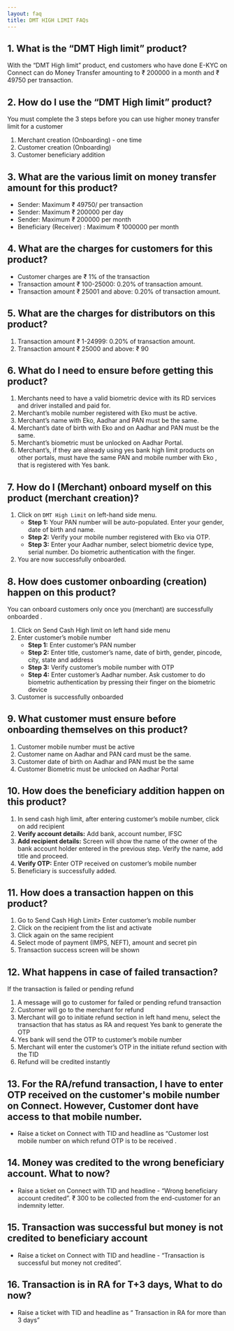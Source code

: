 ```yaml
---
layout: faq
title: DMT HIGH LIMIT FAQs
---
```


## 1. What is the “DMT High limit” product?

With the “DMT High limit” product, end customers who have done E-KYC on Connect can do Money Transfer amounting to ₹ 200000 in a  month  and ₹ 49750 per transaction.

## 2. How do I use the “DMT High limit” product?

You must complete the 3 steps  before you can use higher money transfer limit for a customer            
1. Merchant creation (Onboarding) - one time  
1. Customer creation (Onboarding)  
1. Customer beneficiary addition   

## 3. What are the various limit on money transfer amount for this product?

- Sender: Maximum ₹ 49750/ per transaction  
- Sender: Maximum ₹ 200000 per day  
- Sender: Maximum ₹ 200000 per month  
- Beneficiary (Receiver) : Maximum ₹ 1000000 per month 

## 4. What are the charges for customers for this product?

- Customer charges are ₹ 1% of the transaction   
- Transaction amount ₹ 100-25000: 0.20% of transaction amount.  
- Transaction amount ₹ 25001 and above:  0.20% of transaction amount.

## 5. What are the charges for  distributors on this product?

1. Transaction amount ₹ 1-24999: 0.20% of transaction amount.  
1. Transaction amount ₹ 25000 and above:  ₹ 90

## 6. What do I need to ensure before getting this product?

1. Merchants need to have a valid biometric device with its RD services and driver installed and paid for.
1. Merchant’s mobile number registered with Eko must be active.
1. Merchant’s name with Eko, Aadhar and PAN must be the same.
1. Merchant’s date of birth with Eko  and  on Aadhar and PAN must be the same.
1. Merchant’s biometric must be unlocked on  Aadhar Portal.
1. Merchant’s, if they are already using yes bank high limit products on other portals,  must have the same PAN and mobile number with Eko , that is registered with Yes bank.

## 7. How do I (Merchant) onboard myself on this product (merchant creation)?

1. Click on `DMT High Limit`  on left-hand side menu.
   - **Step 1:** Your PAN number will be auto-populated. Enter your gender, date of birth and name.
   - **Step 2:** Verify your mobile number registered with Eko via OTP.
   - **Step 3:** Enter your Aadhar  number, select biometric device type, serial number. Do biometric authentication with the finger.
2. You are now successfully onboarded.

## 8. How does customer onboarding (creation) happen on this product?
You can onboard customers only once you (merchant) are successfully onboarded .
1. Click on Send Cash High limit on left hand side menu 
1. Enter customer’s mobile number 
   - **Step 1:** Enter customer’s PAN number
   - **Step 2:** Enter title, customer’s name, date of birth, gender, pincode, city, state and address
   - **Step 3:** Verify customer’s mobile number with OTP 
   - **Step 4:** Enter customer’s Aadhar number. Ask customer to do biometric authentication by pressing their finger on the biometric device
1. Customer is successfully onboarded

## 9. What customer must ensure before onboarding themselves on this product?
1. Customer mobile number must be active 
1. Customer name on  Aadhar and PAN card must be the same.
1. Customer date of birth on Aadhar and PAN must be the same 
1. Customer Biometric must be unlocked on  Aadhar Portal

## 10. How does the beneficiary addition happen on this product?
1. In send cash high limit, after entering customer’s mobile number, click on add recipient
1. **Verify account details:** Add bank, account number, IFSC
1. **Add recipient details:** Screen will show the name of the owner of the bank account holder entered  in the previous step. Verify the name, add title and proceed.
1. **Verify OTP:** Enter OTP received on customer’s mobile number
1. Beneficiary is successfully added.

## 11. How does a transaction happen on this product?
1. Go to Send Cash High Limit> Enter customer’s mobile number
1. Click on the recipient from the list and  activate
1. Click again on the same recipient
1. Select mode of payment (IMPS, NEFT), amount and secret pin
1. Transaction success screen will be shown

## 12. What happens in case of failed transaction?
If the transaction is failed or pending refund
1. A message will go to customer for failed or pending refund transaction
1. Customer will go to the merchant for refund 
1. Merchant will go to initiate refund section in left hand menu, select the transaction that has status as RA and request Yes bank to generate the OTP
1. Yes bank will send the OTP to customer’s mobile number 
1. Merchant will enter the  customer’s OTP in the initiate refund section with the TID
1. Refund will be credited instantly

## 13. For the RA/refund transaction,  I have to enter OTP received on the customer's mobile number on Connect. However, Customer dont have access to that mobile number.
- Raise a ticket on Connect with TID and headline as “Customer lost mobile number on which refund OTP is to be received . 

## 14. Money was credited to the wrong beneficiary account. What to now?
- Raise a ticket on Connect with TID and  headline - “Wrong beneficiary account credited”. ₹ 300 to be collected from the end-customer for an indemnity letter.

## 15. Transaction was successful but money is not credited to beneficiary account
- Raise a ticket on Connect with TID and  headline - “Transaction is successful but money not credited”.

## 16. Transaction is in RA for T+3 days, What to do now?
- Raise a ticket  with TID and headline as “ Transaction in RA for more than 3 days”
